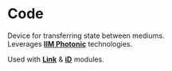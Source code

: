 # Code

Device for transferring state between mediums.  
Leverages [**IIM Photonic**](../../photonics/) technologies.

Used with [**Link**](untitled-2.md) & [**iD**](untitled.md) modules.

